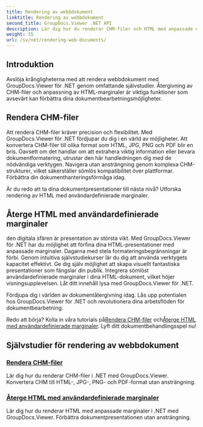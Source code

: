 ```yaml
---
title: Rendering av webbdokument
linktitle: Rendering av webbdokument
second_title: GroupDocs.Viewer .NET API
description: Lär dig hur du renderar CHM-filer och HTML med anpassade marginaler i .NET med GroupDocs.Viewer. Konvertera CHM till HTML-, JPG-, PNG- och PDF-format sömlöst.
weight: 35
url: /sv/net/rendering-web-documents/
---
```

## Introduktion

Avslöja krångligheterna med att rendera webbdokument med GroupDocs.Viewer för .NET genom omfattande självstudier. Återgivning av CHM-filer och anpassning av HTML-marginaler är viktiga funktioner som avsevärt kan förbättra dina dokumentbearbetningsmöjligheter.

## Rendera CHM-filer

Att rendera CHM-filer kräver precision och flexibilitet. Med GroupDocs.Viewer för .NET fördjupar du dig i en värld av möjligheter. Att konvertera CHM-filer till olika format som HTML, JPG, PNG och PDF blir en bris. Oavsett om det handlar om att extrahera viktig information eller bevara dokumentformatering, utrustar den här handledningen dig med de nödvändiga verktygen. Navigera utan ansträngning genom komplexa CHM-strukturer, vilket säkerställer sömlös kompatibilitet över plattformar. Förbättra din dokumenthanteringsförmåga idag.

Är du redo att ta dina dokumentpresentationer till nästa nivå? Utforska rendering av HTML med användardefinierade marginaler.

## Återge HTML med användardefinierade marginaler

den digitala sfären är presentation av största vikt. Med GroupDocs.Viewer för .NET har du möjlighet att förfina dina HTML-presentationer med anpassade marginaler. Dagarna med stela formateringsbegränsningar är förbi. Genom intuitiva självstudiekurser lär du dig att använda verktygets kapacitet effektivt. Ge dig själv möjlighet att skapa visuellt fantastiska presentationer som fängslar din publik. Integrera sömlöst användardefinierade marginaler i dina HTML-dokument, vilket höjer visningsupplevelsen. Låt ditt innehåll lysa med GroupDocs.Viewer för .NET.

Fördjupa dig i världen av dokumentåtergivning idag. Lås upp potentialen hos GroupDocs.Viewer för .NET och revolutionera dina arbetsflöden för dokumentbearbetning.

 Redo att börja? Kolla in våra tutorials på[Rendera CHM-filer](./render-chm/) och[Återge HTML med användardefinierade marginaler](./render-html-margins/). Lyft ditt dokumentbehandlingsspel nu!
## Självstudier för rendering av webbdokument
### [Rendera CHM-filer](./render-chm/)
Lär dig hur du renderar CHM-filer i .NET med GroupDocs.Viewer. Konvertera CHM till HTML-, JPG-, PNG- och PDF-format utan ansträngning.
### [Återge HTML med användardefinierade marginaler](./render-html-margins/)
Lär dig hur du renderar HTML med anpassade marginaler i .NET med GroupDocs.Viewer. Förbättra dokumentpresentationen utan ansträngning.